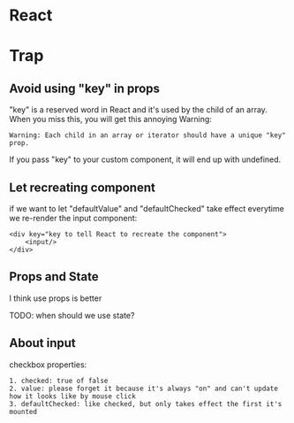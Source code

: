# React


# Trap


## Avoid using "key" in props

"key" is a reserved word in React and it's used by the child of an array.
When you miss this, you will get this annoying Warning:
```
Warning: Each child in an array or iterator should have a unique "key" prop.
```

If you pass "key" to your custom component, it will end up with undefined.


## Let recreating component

if we want to let "defaultValue" and "defaultChecked" take effect everytime
we re-render the input component:
```
<div key="key to tell React to recreate the component">
    <input/>
</div>
```


## Props and State

I think use props is better

TODO: when should we use state?


## About input

checkbox properties:
```
1. checked: true of false
2. value: please forget it because it's always "on" and can't update how it looks like by mouse click
3. defaultChecked: like checked, but only takes effect the first it's mounted
```

